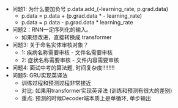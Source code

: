 - 问题1: 为什么要加负号 p.data.add_(-learning_rate, p.grad.data)
  - p.data = p.data + (p.grad.data * - learning_rate)
  - p.data = p.data - p.grad.data * learning_rate
- 问题2：RNN一定序列化的输入。
  - 如果想改进，直接转换成 transformer
- 问题3: 关于命名实体审核对象？
  - 1: 疾病名称需要审核 - 文件名需要审核
  - 2: 症状名称需要审核 - 文件内容需要审核
- 问题4: 面试中考的算法题, 时间复杂度!!!!!!!!
- 问题5: GRU实现英译法
  - 训练过程和预测过程非常接近
  - 对比: 如果用transformer实现英译法 (训练和预测有很大的差别)
  - 重点: 预测的时候Decoder端本质上是单循环, 单步输出

